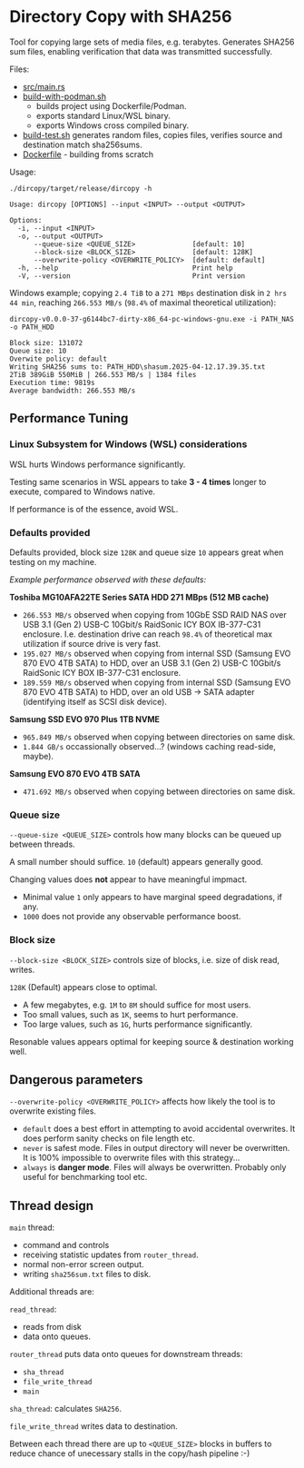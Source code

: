 # Directory Copy with SHA256

Tool for copying large sets of media files, e.g. terabytes.
Generates SHA256 sum files,
enabling verification that data was transmitted successfully.

Files:
* [src/main.rs](src/main.rs)
* [build-with-podman.sh](build-with-podman.sh)
  * builds project using Dockerfile/Podman.
  * exports standard Linux/WSL binary.
  * exports Windows cross compiled binary.
* [build-test.sh](build-test.sh)
  generates random files,
  copies files,
  verifies source and destination match sha256sums.
* [Dockerfile](Dockerfile) - building froms scratch

Usage:

`./dircopy/target/release/dircopy -h`

``` plain
Usage: dircopy [OPTIONS] --input <INPUT> --output <OUTPUT>

Options:
  -i, --input <INPUT>
  -o, --output <OUTPUT>
      --queue-size <QUEUE_SIZE>              [default: 10]
      --block-size <BLOCK_SIZE>              [default: 128K]
      --overwrite-policy <OVERWRITE_POLICY>  [default: default]
  -h, --help                                 Print help
  -V, --version                              Print version
```

Windows example; copying `2.4 TiB` to a `271 MBps` destination disk
in `2 hrs 44 min`, reaching `266.553 MB/s`
(`98.4%` of maximal theoretical utilization):

`dircopy-v0.0.0-37-g6144bc7-dirty-x86_64-pc-windows-gnu.exe -i PATH_NAS -o PATH_HDD`

``` plain
Block size: 131072
Queue size: 10
Overwite policy: default
Writing SHA256 sums to: PATH_HDD\shasum.2025-04-12.17.39.35.txt
2TiB 389GiB 550MiB | 266.553 MB/s | 1384 files
Execution time: 9819s
Average bandwidth: 266.553 MB/s
```

## Performance Tuning

### Linux Subsystem for Windows (WSL) considerations

WSL hurts Windows performance significantly.

Testing same scenarios in WSL appears to take **3 - 4 times**
longer to execute, compared to Windows native.

If performance is of the essence, avoid WSL.

### Defaults provided

Defaults provided, block size `128K` and queue size `10` appears
great when testing on my machine.

_Example performance observed with these defaults:_

**Toshiba MG10AFA22TE Series SATA HDD 271 MBps (512 MB cache)**
* `266.553 MB/s` observed when copying from 10GbE SSD RAID NAS
  over USB 3.1 (Gen 2) USB-C 10Gbit/s RaidSonic
  ICY BOX IB-377-C31 enclosure.
  I.e. destination drive can reach `98.4%` of theoretical max
  utilization if source drive is very fast.
* `195.027 MB/s` observed when copying from internal SSD
  (Samsung EVO 870 EVO 4TB SATA) to HDD,
  over an USB 3.1 (Gen 2) USB-C 10Gbit/s RaidSonic
  ICY BOX IB-377-C31 enclosure.
* `189.559 MB/s` observed when copying from internal SSD
  (Samsung EVO 870 EVO 4TB SATA) to HDD,
  over an old USB -> SATA adapter
  (identifying itself as SCSI disk device).

**Samsung SSD EVO 970 Plus 1TB NVME**
* `965.849 MB/s` observed when copying between directories on same disk.
* `1.844 GB/s` occassionally observed...? (windows caching read-side, maybe).

**Samsung EVO 870 EVO 4TB SATA**
* `471.692 MB/s` observed when copying between directories on same disk.

### Queue size

`--queue-size <QUEUE_SIZE>` controls how many blocks
can be queued up between threads.

A small number should suffice.
`10` (default) appears generally good.

Changing values does **not** appear to have meaningful impmact.
* Minimal value `1` only appears to have marginal speed degradations,
  if any.
* `1000` does not provide any observable performance boost.

### Block size

`--block-size <BLOCK_SIZE>` controls size of blocks, i.e. size of
disk read, writes.

`128K` (Default) appears close to optimal.

* A few megabytes, e.g. `1M` to `8M` should suffice for most users.
* Too small values, such as `1K`, seems to hurt performance.
* Too large values, such as `1G`, hurts performance significantly.

Resonable values appears optimal for keeping source & destination
working well.

## Dangerous parameters

`--overwrite-policy <OVERWRITE_POLICY>` affects how likely the tool
is to overwrite existing files.

* `default` does a best effort in attempting to avoid accidental
  overwrites.
  It does perform sanity checks on file length etc.
* `never` is safest mode.
  Files in output directory will never be overwritten.
  It is 100% impossible to overwrite files with this strategy...
* `always` is **danger mode**.
  Files will always be overwritten.
  Probably only useful for benchmarking tool etc.

## Thread design

`main` thread:
* command and controls
* receiving statistic updates from `router_thread`.
* normal non-error screen output.
* writing `sha256sum.txt` files to disk.

Additional threads are:

`read_thread`:
* reads from disk
* data onto queues.

`router_thread` puts data onto queues for downstream threads:
* `sha_thread`
* `file_write_thread`
* `main`

`sha_thread`: calculates `SHA256`.

`file_write_thread` writes data to destination.

Between each thread there are up to `<QUEUE_SIZE>`
blocks in buffers to reduce chance of unecessary stalls
in the copy/hash pipeline :-)
